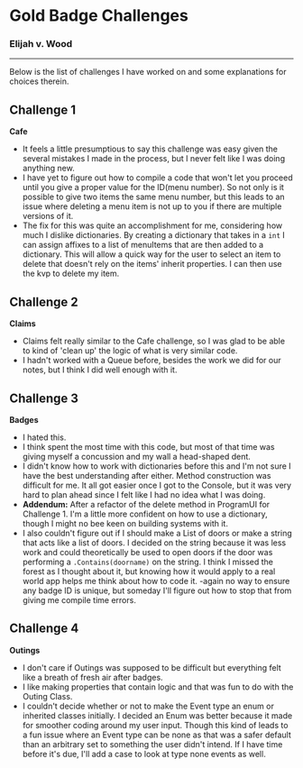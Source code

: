 # Gold Badge Challenges
### Elijah v. Wood
---

Below is the list of challenges I have worked on and some explanations for choices therein.

## Challenge 1
**Cafe**
- It feels a little presumptious to say this challenge was easy given the several mistakes I made in the process, but I never felt like I was doing anything new.
- I have yet to figure out how to compile a code that won't let you proceed until you give a proper value for the ID(menu number). So not only is it possible to give two items the same menu number, but this leads to an issue where deleting a menu item is not up to you if there are multiple versions of it.
- The fix for this was quite an accomplishment for me, considering how much I dislike dictionaries. By creating a dictionary that takes in a `int` I can assign affixes to a list of menuItems that are then added to a dictionary. This will allow a quick way for the user to select an item to delete that doesn't rely on the items' inherit properties. I can then use the kvp to delete my item.

## Challenge 2
**Claims**
- Claims felt really similar to the Cafe challenge, so I was glad to be able to kind of 'clean up' the logic of what is very similar code.
- I hadn't worked with a Queue before, besides the work we did for our notes, but I think I did well enough with it.

## Challenge 3
**Badges**
- I hated this.
- I think spent the most time with this code, but most of that time was giving myself a concussion and my wall a head-shaped dent.
- I didn't know how to work with dictionaries before this and I'm not sure I have the best understanding after either. Method construction was difficult for me. It all got easier once I got to the Console, but it was very hard to plan ahead since I felt like I had no idea what I was doing.
- **Addendum:** After a refactor of the delete method in ProgramUI for Challenge 1. I'm a little more confident on how to use a dictionary, though I might no bee keen on building systems with it.
- I also couldn't figure out if I should make a List of doors or make a string that acts like a list of doors. I decided on the string because it was less work and could theoretically be used to open doors if the door was performing a `.Contains(doorname)` on the string. I think I missed the forest as I thought about it, but knowing how it would apply to a real world app helps me think about how to code it.
-again no way to ensure any badge ID is unique, but someday I'll figure out how to stop that from giving me compile time errors.

## Challenge 4
**Outings**
- I don't care if Outings was supposed to be difficult but everything felt like a breath of fresh air after badges.
- I like making properties that contain logic and that was fun to do with the Outing Class.
- I couldn't decide whether or not to make the Event type an enum or inherited classes initially. I decided an Enum was better because it made for smoother coding around my user input. Though this kind of leads to a fun issue where an Event type can be none as that was a safer default than an arbitrary set to something the user didn't intend. If I have time before it's due, I'll add a case to look at type none events as well. 
